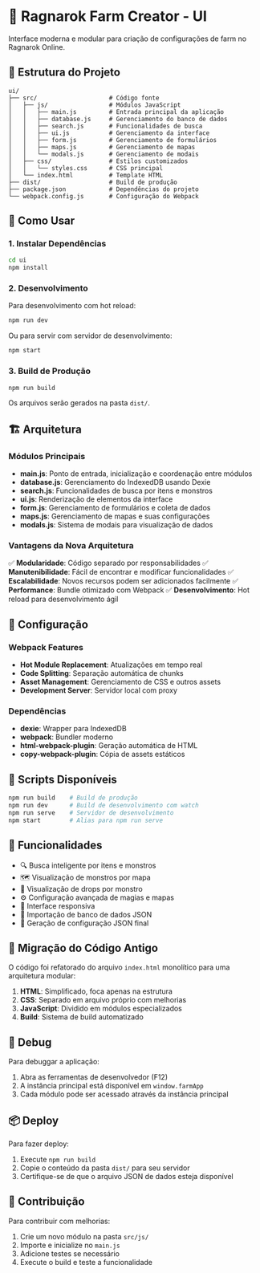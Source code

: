 # 🎯 Ragnarok Farm Creator - UI

Interface moderna e modular para criação de configurações de farm no Ragnarok Online.

## 📁 Estrutura do Projeto

```
ui/
├── src/                    # Código fonte
│   ├── js/                 # Módulos JavaScript
│   │   ├── main.js         # Entrada principal da aplicação
│   │   ├── database.js     # Gerenciamento do banco de dados
│   │   ├── search.js       # Funcionalidades de busca
│   │   ├── ui.js           # Gerenciamento da interface
│   │   ├── form.js         # Gerenciamento de formulários
│   │   ├── maps.js         # Gerenciamento de mapas
│   │   └── modals.js       # Gerenciamento de modais
│   ├── css/                # Estilos customizados
│   │   └── styles.css      # CSS principal
│   └── index.html          # Template HTML
├── dist/                   # Build de produção
├── package.json            # Dependências do projeto
└── webpack.config.js       # Configuração do Webpack
```

## 🚀 Como Usar

### 1. Instalar Dependências

```bash
cd ui
npm install
```

### 2. Desenvolvimento

Para desenvolvimento com hot reload:

```bash
npm run dev
```

Ou para servir com servidor de desenvolvimento:

```bash
npm start
```

### 3. Build de Produção

```bash
npm run build
```

Os arquivos serão gerados na pasta `dist/`.

## 🏗️ Arquitetura

### Módulos Principais

- **main.js**: Ponto de entrada, inicialização e coordenação entre módulos
- **database.js**: Gerenciamento do IndexedDB usando Dexie
- **search.js**: Funcionalidades de busca por itens e monstros
- **ui.js**: Renderização de elementos da interface
- **form.js**: Gerenciamento de formulários e coleta de dados
- **maps.js**: Gerenciamento de mapas e suas configurações
- **modals.js**: Sistema de modais para visualização de dados

### Vantagens da Nova Arquitetura

✅ **Modularidade**: Código separado por responsabilidades
✅ **Manutenibilidade**: Fácil de encontrar e modificar funcionalidades
✅ **Escalabilidade**: Novos recursos podem ser adicionados facilmente
✅ **Performance**: Bundle otimizado com Webpack
✅ **Desenvolvimento**: Hot reload para desenvolvimento ágil

## 🔧 Configuração

### Webpack Features

- **Hot Module Replacement**: Atualizações em tempo real
- **Code Splitting**: Separação automática de chunks
- **Asset Management**: Gerenciamento de CSS e outros assets
- **Development Server**: Servidor local com proxy

### Dependências

- **dexie**: Wrapper para IndexedDB
- **webpack**: Bundler moderno
- **html-webpack-plugin**: Geração automática de HTML
- **copy-webpack-plugin**: Cópia de assets estáticos

## 📝 Scripts Disponíveis

```bash
npm run build    # Build de produção
npm run dev      # Build de desenvolvimento com watch
npm run serve    # Servidor de desenvolvimento
npm start        # Alias para npm run serve
```

## 🌟 Funcionalidades

- 🔍 Busca inteligente por itens e monstros
- 🗺️ Visualização de monstros por mapa
- 🎁 Visualização de drops por monstro
- ⚙️ Configuração avançada de magias e mapas
- 📱 Interface responsiva
- 💾 Importação de banco de dados JSON
- 🎯 Geração de configuração JSON final

## 🔄 Migração do Código Antigo

O código foi refatorado do arquivo `index.html` monolítico para uma arquitetura modular:

1. **HTML**: Simplificado, foca apenas na estrutura
2. **CSS**: Separado em arquivo próprio com melhorias
3. **JavaScript**: Dividido em módulos especializados
4. **Build**: Sistema de build automatizado

## 🐛 Debug

Para debuggar a aplicação:

1. Abra as ferramentas de desenvolvedor (F12)
2. A instância principal está disponível em `window.farmApp`
3. Cada módulo pode ser acessado através da instância principal

## 📦 Deploy

Para fazer deploy:

1. Execute `npm run build`
2. Copie o conteúdo da pasta `dist/` para seu servidor
3. Certifique-se de que o arquivo JSON de dados esteja disponível

## 🤝 Contribuição

Para contribuir com melhorias:

1. Crie um novo módulo na pasta `src/js/`
2. Importe e inicialize no `main.js`
3. Adicione testes se necessário
4. Execute o build e teste a funcionalidade
